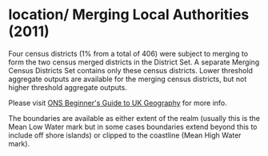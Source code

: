 # location/ Merging Local Authorities (2011)

Four census districts (1% from a total of 406) were subject to merging to form the two census merged districts in the District Set. A separate Merging Census Districts Set contains only these census districts. Lower threshold aggregate outputs are available for the merging census districts, but not higher threshold aggregate outputs.

Please visit [ONS Beginner's Guide to UK Geography](http://webarchive.nationalarchives.gov.uk/20160106185615/http://www.ons.gov.uk/ons/guide-method/geography/beginner-s-guide/index.html) for more info.

The boundaries are available as either extent of the realm (usually this is the Mean Low Water mark but in some cases boundaries extend beyond this to include off shore islands) or clipped to the coastline (Mean High Water mark).
